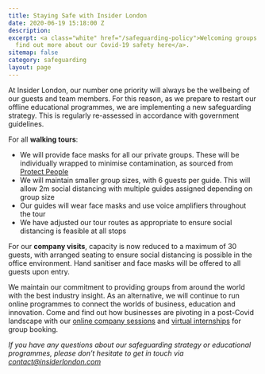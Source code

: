```yaml
---
title: Staying Safe with Insider London
date: 2020-06-19 15:18:00 Z
description: 
excerpt: <a class="white" href="/safeguarding-policy">Welcoming groups from 1st July,
  find out more about our Covid-19 safety here</a>.
sitemap: false
category: safeguarding
layout: page
---
```


At Insider London, our number one priority will always be the wellbeing of our guests and team members. For this reason, as we prepare to restart our offline educational programmes, we are implementing a new safeguarding strategy. This is regularly re-assessed in accordance with government guidelines.

For all **walking tours**:

* We will provide face masks for all our private groups. These will be individually wrapped to minimise contamination, as sourced from [Protect People](www.protectpeople.co.uk) 
* We will maintain smaller group sizes, with 6 guests per guide. This will allow 2m social distancing with multiple guides assigned depending on group size
* Our guides will wear face masks and use voice amplifiers throughout the tour
* We have adjusted our tour routes as appropriate to ensure social distancing is feasible at all stops

For our **company visits**, capacity is now reduced to a maximum of 30 guests, with arranged seating to ensure social distancing is possible in the office environment. Hand sanitiser and face masks will be offered to all guests upon entry.

We maintain our commitment to providing groups from around the world with the best industry insight. As an alternative, we will continue to run online programmes to connect the worlds of business, education and innovation. Come and find out how businesses are pivoting in a post-Covid landscape with our [online company sessions](https://www.insiderlondon.com/online-education/online-company-visits/) and [virtual internships](https://www.insiderlondon.com/online-education/virtual-internships/) for group booking.

*If you have any questions about our safeguarding strategy or educational programmes, please don’t hesitate to get in touch via [contact@insiderlondon.com](mailto:contact@insiderlondon.com)*